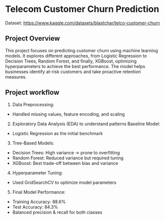 # Telecom Customer Churn Prediction
Dataset: https://www.kaggle.com/datasets/blastchar/telco-customer-churn

## Project Overview
This project focuses on predicting customer churn using machine learning models. It explores different approaches, from Logistic Regression to Decision Trees, Random Forest, and finally, XGBoost, optimizing hyperparameters to achieve the best performance. The model helps businesses identify at-risk customers and take proactive retention measures.

## Project workflow

1. Data Preprocessing:
- Handled missing values, feature encoding, and scaling
2. Exploratory Data Analysis (EDA) to understand patterns
Baseline Model:
- Logistic Regression as the initial benchmark
3. Tree-Based Models:
- Decision Trees: High variance → prone to overfitting
- Random Forest: Reduced variance but required tuning
- XGBoost: Best trade-off between bias and variance
4. Hyperparameter Tuning:
- Used GridSearchCV to optimize model parameters
5. Final Model Performance:
- Training Accuracy: 88.6%
- Test Accuracy: 84.3%
- Balanced precision & recall for both classes
